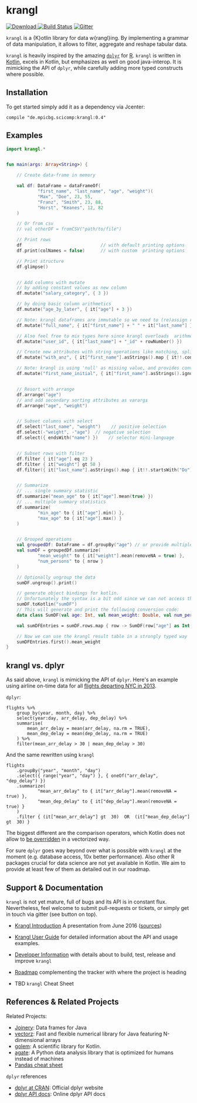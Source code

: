# krangl

[ ![Download](https://api.bintray.com/packages/holgerbrandl/mpicbg-scicomp/krangl/images/download.svg) ](https://bintray.com/holgerbrandl/mpicbg-scicomp/krangl/_latestVersion)  [![Build Status](https://travis-ci.org/holgerbrandl/krangl.svg?branch=master)](https://travis-ci.org/holgerbrandl/krangl) [![Gitter](https://badges.gitter.im/holgerbrandl/krangl.svg)](https://gitter.im/holgerbrandl/krangl?utm_source=badge&utm_medium=badge&utm_campaign=pr-badge)

`krangl` is a {K}otlin library for data w{rangl}ing. By implementing a grammar of data manipulation, it allows to filter, aggregate and reshape tabular data.

`krangl` is heavily inspired by the amazing [`dplyr`](https://github.com/hadley/dplyr) for [R](https://www.r-project.org/). `krangl` is written in [Kotlin](https://kotlinlang.org/), excels in Kotlin, but emphasizes as well on good java-interop. It is mimicking the API of `dplyr`, while carefully adding more typed constructs where possible.

Installation
------------

To get started simply add it as a dependency via Jcenter:
```
compile "de.mpicbg.scicomp:krangl:0.4"
```


Examples
--------

```kotlin
import krangl.*


fun main(args: Array<String>) {

    // Create data-frame in memory

    val df: DataFrame = dataFrameOf(
            "first_name", "last_name", "age", "weight")(
            "Max", "Doe", 23, 55,
            "Franz", "Smith", 23, 88,
            "Horst", "Keanes", 12, 82
    )

    // Or from csv
    // val otherDF = fromCSV("path/to/file")

    // Print rows
    df                              // with default printing options
    df.print(colNames = false)      // with custom  printing options

    // Print structure
    df.glimpse()


    // Add columns with mutate
    // by adding constant values as new column
    df.mutate("salary_category", { 3 })

    // by doing basic column arithmetics
    df.mutate("age_3y_later", { it["age"] + 3 })

    // Note: krangl dataframes are immutable so we need to (re)assign results to preserve changes.
    df.mutate("full_name", { it["first_name"] + " " + it["last_name"] })

    // Also feel free to mix types here since krangl overloads  arithmetic operators like + for dataframe-columns
    df.mutate("user_id", { it["last_name"] + "_id" + rowNumber() })

    // Create new attributes with string operations like matching, splitting or extraction.
    df.mutate("with_anz", { it["first_name"].asStrings().map { it!!.contains("anz") } })

    // Note: krangl is using 'null' as missing value, and provides convenience methods to process non-NA bits
    df.mutate("first_name_initial", { it["first_name"].asStrings().ignoreNA { first().toString() } })


    // Resort with arrange
    df.arrange("age")
    // and add secondary sorting attributes as varargs
    df.arrange("age", "weight")


    // Subset columns with select
    df.select("last_name", "weight")    // positive selection
    df.select(-"weight", -"age")  // negative selection
    df.select({ endsWith("name") })    // selector mini-language


    // Subset rows with filter
    df.filter { it["age"] eq 23 }
    df.filter { it["weight"] gt 50 }
    df.filter({ it["last_name"].asStrings().map { it!!.startsWith("Do") }.toBooleanArray() })


    // Summarize
    // ... single summary statistic
    df.summarize("mean_age" to { it["age"].mean(true) })
    // ... multiple summary statistics
    df.summarize(
            "min_age" to { it["age"].min() },
            "max_age" to { it["age"].max() }
    )


    // Grouped operations
    val groupedDf: DataFrame = df.groupBy("age") // or provide multiple grouping attributes with varargs
    val sumDF = groupedDf.summarize(
            "mean_weight" to { it["weight"].mean(removeNA = true) },
            "num_persons" to { nrow }
    )

    // Optionally ungroup the data
    sumDF.ungroup().print()

    // generate object bindings for kotlin.
    // Unfortunately the syntax is a bit odd since we can not access the variable name by reflection
    sumDF.toKotlin("sumDF")
    // This will generate and print the following conversion code:
    data class SumDF(val age: Int, val mean_weight: Double, val num_persons: Int)

    val sumDFEntries = sumDF.rows.map { row -> SumDF(row["age"] as Int, row["mean_weight"] as Double, row["num_persons"] as Int) }

    // Now we can use the krangl result table in a strongly typed way
    sumDFEntries.first().mean_weight
}
```

krangl vs. dplyr
--------------

As said above, `krangl` is mimicking the API of `dplyr`. Here's an example using airline on-time data for all [flights departing NYC in 2013](https://cran.r-project.org/web/packages/nycflights13/index.html).

`dplyr`:
```{r}
flights %>%
    group_by(year, month, day) %>%
    select(year:day, arr_delay, dep_delay) %>%
    summarise(
        mean_arr_delay = mean(arr_delay, na.rm = TRUE),
        mean_dep_delay = mean(dep_delay, na.rm = TRUE)
    ) %>%
    filter(mean_arr_delay > 30 | mean_dep_delay > 30)
```

And the same rewritten using `krangl`
```{kotlin}
flights
    .groupBy("year", "month", "day")
    .select({ range("year", "day") }, { oneOf("arr_delay", "dep_delay") })
    .summarize(
            "mean_arr_delay" to { it["arr_delay"].mean(removeNA = true) },
            "mean_dep_delay" to { it["dep_delay"].mean(removeNA = true) }
    )
    .filter { (it["mean_arr_delay"] gt  30)  OR  (it["mean_dep_delay"] gt  30) }
```
The biggest different are the comparison operators, which Kotlin does not allow to [be overridden](https://kotlinlang.org/docs/reference/operator-overloading.html) in a vectorized way.

For sure `dplyr` goes way beyond over what is possible with `krangl` at the moment (e.g. database access, 10x better performance). Also other R packages crucial for data science are not yet available in Kotlin. We aim to provide at least few of them as detailed out in our roadmap.

Support & Documentation
----------------------

`krangl` is not yet mature, full of bugs and its API is in constant flux. Nevertheless, feel welcome to submit pull-requests or tickets, or simply get in touch via gitter (see button on top).


* [Krangl Introduction](http://holgerbrandl.github.io/krangl/krangl_intro/krangl_intro.html) A presentation from June 2016 ([sources](./docs/bier_slides_june2016/krangl_intro.md))
* [Krangl User Guide](./docs/user_guide.md) for detailed information about the API and usage examples.
* [Developer Information](./docs/devel.md) with details about to build, test, release and improve `krangl`
* [Roadmap](./docs/roadmap.md) complementing the tracker with where the project is heading

* TBD `krangl` Cheat Sheet


References & Related Projects
----------

Related Projects:
* [Joinery](https://github.com/cardillo/joinery): Data frames for Java
* [vectorz](https://github.com/mikera/vectorz): Fast and flexible numerical library for Java featuring N-dimensional arrays
* [golem](https://github.com/kyonifer/golem): A scientific library for Kotlin.
* [agate](https://github.com/wireservice/agate): A Python data analysis library that is optimized for humans instead of machines
* [Pandas cheat sheet](https://drive.google.com/folderview?id=0ByIrJAE4KMTtaGhRcXkxNHhmY2M&usp=sharing)

`dplyr` references
* [dplyr at CRAN](https://cran.r-project.org/web/packages/dplyr/index.html): Official dplyr website
* [dplyr API docs](http://www.rdocumentation.org/packages/dplyr/functions/dplyr): Online dplyr API docs
